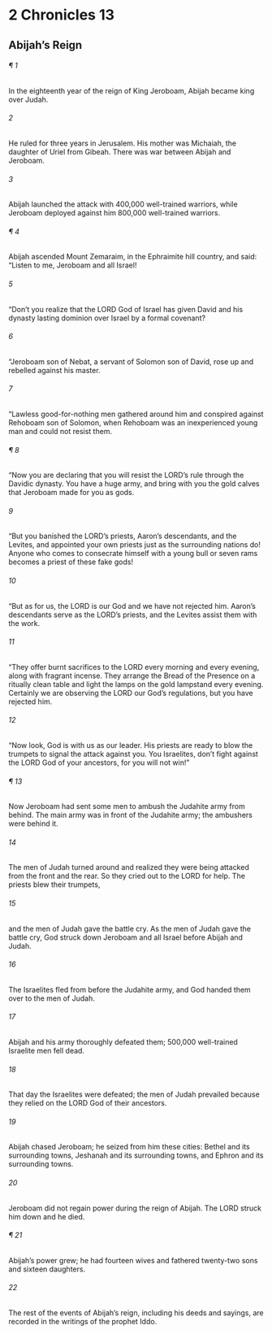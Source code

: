 # 2 Chronicles 13
## Abijah’s Reign
###### ¶ 1
In the eighteenth year of the reign of King Jeroboam, Abijah became king over Judah.
###### 2
He ruled for three years in Jerusalem. His mother was Michaiah, the daughter of Uriel from Gibeah.
There was war between Abijah and Jeroboam.
###### 3
Abijah launched the attack with 400,000 well-trained warriors, while Jeroboam deployed against him 800,000 well-trained warriors.
###### ¶ 4
Abijah ascended Mount Zemaraim, in the Ephraimite hill country, and said: “Listen to me, Jeroboam and all Israel!
###### 5
“Don’t you realize that the LORD God of Israel has given David and his dynasty lasting dominion over Israel by a formal covenant?
###### 6
“Jeroboam son of Nebat, a servant of Solomon son of David, rose up and rebelled against his master.
###### 7
“Lawless good-for-nothing men gathered around him and conspired against Rehoboam son of Solomon, when Rehoboam was an inexperienced young man and could not resist them.
###### ¶ 8
“Now you are declaring that you will resist the LORD’s rule through the Davidic dynasty. You have a huge army, and bring with you the gold calves that Jeroboam made for you as gods.
###### 9
“But you banished the LORD’s priests, Aaron’s descendants, and the Levites, and appointed your own priests just as the surrounding nations do! Anyone who comes to consecrate himself with a young bull or seven rams becomes a priest of these fake gods!
###### 10
“But as for us, the LORD is our God and we have not rejected him. Aaron’s descendants serve as the LORD’s priests, and the Levites assist them with the work.
###### 11
“They offer burnt sacrifices to the LORD every morning and every evening, along with fragrant incense. They arrange the Bread of the Presence on a ritually clean table and light the lamps on the gold lampstand every evening. Certainly we are observing the LORD our God’s regulations, but you have rejected him.
###### 12
“Now look, God is with us as our leader. His priests are ready to blow the trumpets to signal the attack against you. You Israelites, don’t fight against the LORD God of your ancestors, for you will not win!”
###### ¶ 13
Now Jeroboam had sent some men to ambush the Judahite army from behind. The main army was in front of the Judahite army; the ambushers were behind it.
###### 14
The men of Judah turned around and realized they were being attacked from the front and the rear. So they cried out to the LORD for help. The priests blew their trumpets,
###### 15
and the men of Judah gave the battle cry. As the men of Judah gave the battle cry, God struck down Jeroboam and all Israel before Abijah and Judah.
###### 16
The Israelites fled from before the Judahite army, and God handed them over to the men of Judah.
###### 17
Abijah and his army thoroughly defeated them; 500,000 well-trained Israelite men fell dead.
###### 18
That day the Israelites were defeated; the men of Judah prevailed because they relied on the LORD God of their ancestors.
###### 19
Abijah chased Jeroboam; he seized from him these cities: Bethel and its surrounding towns, Jeshanah and its surrounding towns, and Ephron and its surrounding towns.
###### 20
Jeroboam did not regain power during the reign of Abijah. The LORD struck him down and he died.
###### ¶ 21
Abijah’s power grew; he had fourteen wives and fathered twenty-two sons and sixteen daughters.
###### 22
The rest of the events of Abijah’s reign, including his deeds and sayings, are recorded in the writings of the prophet Iddo.
